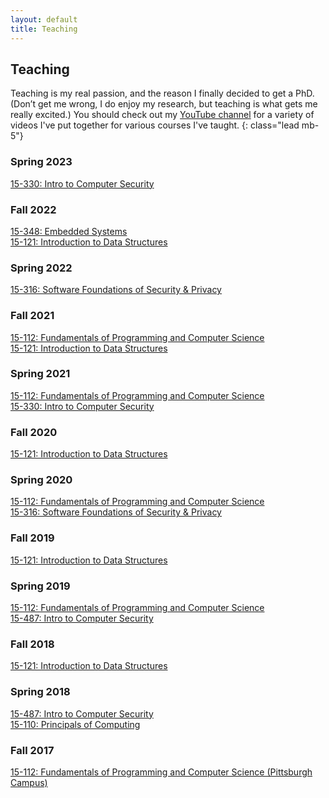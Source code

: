 ```yaml
---
layout: default
title: Teaching
---
```


## Teaching

Teaching is my real passion, and the reason I finally decided to get a PhD. (Don’t get me wrong, I do enjoy my research, but teaching is what gets me really excited.)
You should check out my [YouTube channel](https://www.youtube.com/channel/UCZy1TmqIMQ4perExQerm5bQ) for a variety of videos I've put together for various courses I've taught.
{: class="lead mb-5"}

### Spring 2023
[15-330: Intro to Computer Security](https://www.cs.cmu.edu/~rdriley/330/)

### Fall 2022
[15-348: Embedded Systems](https://web2.qatar.cmu.edu/cs/15348/)  
[15-121: Introduction to Data Structures](https://www.cs.cmu.edu/~rdriley/121/)

### Spring 2022
[15-316: Software Foundations of Security & Privacy](https://web2.qatar.cmu.edu/cs/15316/)

### Fall 2021
[15-112: Fundamentals of Programming and Computer Science](https://archive.vsecurity.info/15112-f21/)  
[15-121: Introduction to Data Structures](https://www.diderot.one/courses/105)

### Spring 2021
[15-112: Fundamentals of Programming and Computer Science](https://archive.vsecurity.info/15112-s21/)  
[15-330: Intro to Computer Security](https://archive.vsecurity.info/15330-s21/)

### Fall 2020
[15-121: Introduction to Data Structures](https://www.diderot.one/courses/52)

### Spring 2020
[15-112: Fundamentals of Programming and Computer Science](https://archive.vsecurity.info/15112-s20/)  
[15-316: Software Foundations of Security & Privacy](https://archive.vsecurity.info/15316-s20/)

### Fall 2019
[15-121: Introduction to Data Structures](https://archive.vsecurity.info/15121-f19/)

### Spring 2019
[15-112: Fundamentals of Programming and Computer Science](https://archive.vsecurity.info/15112-s19/)  
[15-487: Intro to Computer Security](https://archive.vsecurity.info/15487-s19/)

### Fall 2018
[15-121: Introduction to Data Structures](https://archive.vsecurity.info/15121-f18/)

### Spring 2018
[15-487: Intro to Computer Security](https://archive.vsecurity.info/15487-s18/)  
[15-110: Principals of Computing](http://www.gisellereis.com/15110-s18/)

### Fall 2017
[15-112: Fundamentals of Programming and Computer Science (Pittsburgh Campus)](https://archive.vsecurity.info/15112-f17/)
